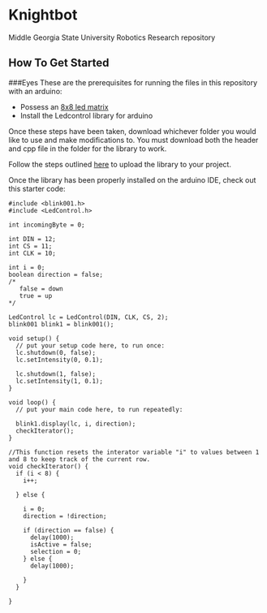 # Knightbot
Middle Georgia State University Robotics Research repository

## How To Get Started

###Eyes
These are the prerequisites for running the files in this repository with an arduino:

- Possess an [8x8 led matrix](https://create.arduino.cc/projecthub/SAnwandter1/programming-8x8-led-matrix-23475a)
- Install the Ledcontrol library for arduino

Once these steps have been taken, download whichever folder you would like to use and make modifications to. You must download both the header and cpp file in the folder for the library to work.

Follow the steps outlined [here](https://www.arduino.cc/en/Guide/Libraries) to upload the library to your project.

Once the library has been properly installed on the arduino IDE, check out this starter code:

```
#include <blink001.h>
#include <LedControl.h>

int incomingByte = 0;

int DIN = 12;
int CS = 11;
int CLK = 10;

int i = 0;
boolean direction = false;
/*
   false = down
   true = up
*/

LedControl lc = LedControl(DIN, CLK, CS, 2);
blink001 blink1 = blink001();

void setup() {
  // put your setup code here, to run once:
  lc.shutdown(0, false);
  lc.setIntensity(0, 0.1);

  lc.shutdown(1, false);
  lc.setIntensity(1, 0.1);
}

void loop() {
  // put your main code here, to run repeatedly:
  
  blink1.display(lc, i, direction);
  checkIterator();
}

//This function resets the interator variable "i" to values between 1 and 8 to keep track of the current row.
void checkIterator() {
  if (i < 8) {
    i++;

  } else {

    i = 0;
    direction = !direction;

    if (direction == false) {
      delay(1000);
      isActive = false;
      selection = 0;
    } else {
      delay(1000);

    }
  }

}

```
